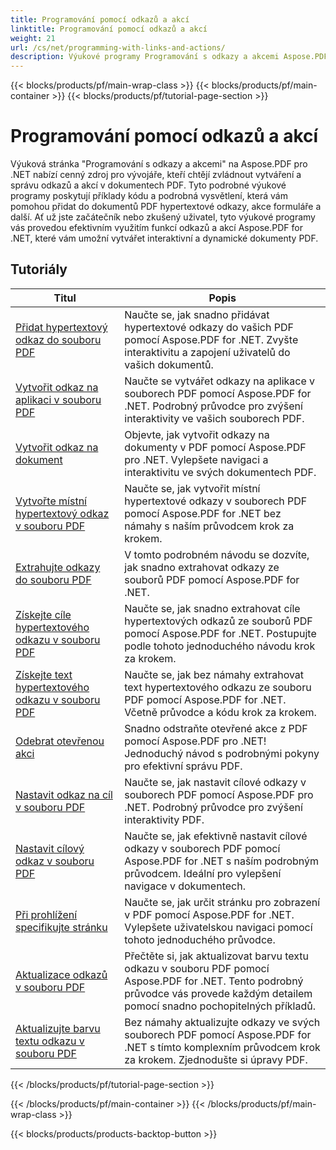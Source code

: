 ```yaml
---
title: Programování pomocí odkazů a akcí
linktitle: Programování pomocí odkazů a akcí
weight: 21
url: /cs/net/programming-with-links-and-actions/
description: Výukové programy Programování s odkazy a akcemi Aspose.PDF for .NET jsou komplexním zdrojem pro zvládnutí vytváření a správy interaktivních odkazů v dokumentech PDF.
---
```


{{< blocks/products/pf/main-wrap-class >}}
{{< blocks/products/pf/main-container >}}
{{< blocks/products/pf/tutorial-page-section >}}

# Programování pomocí odkazů a akcí

Výuková stránka "Programování s odkazy a akcemi" na Aspose.PDF pro .NET nabízí cenný zdroj pro vývojáře, kteří chtějí zvládnout vytváření a správu odkazů a akcí v dokumentech PDF. Tyto podrobné výukové programy poskytují příklady kódu a podrobná vysvětlení, která vám pomohou přidat do dokumentů PDF hypertextové odkazy, akce formuláře a další. Ať už jste začátečník nebo zkušený uživatel, tyto výukové programy vás provedou efektivním využitím funkcí odkazů a akcí Aspose.PDF for .NET, které vám umožní vytvářet interaktivní a dynamické dokumenty PDF.

## Tutoriály
| Titul | Popis |
| --- | --- | 
| [Přidat hypertextový odkaz do souboru PDF](./add-hyperlink/) | Naučte se, jak snadno přidávat hypertextové odkazy do vašich PDF pomocí Aspose.PDF for .NET. Zvyšte interaktivitu a zapojení uživatelů do vašich dokumentů. |  
| [Vytvořit odkaz na aplikaci v souboru PDF](./create-application-link/) | Naučte se vytvářet odkazy na aplikace v souborech PDF pomocí Aspose.PDF for .NET. Podrobný průvodce pro zvýšení interaktivity ve vašich souborech PDF. |  
| [Vytvořit odkaz na dokument](./create-document-link/) | Objevte, jak vytvořit odkazy na dokumenty v PDF pomocí Aspose.PDF pro .NET. Vylepšete navigaci a interaktivitu ve svých dokumentech PDF. |  
| [Vytvořte místní hypertextový odkaz v souboru PDF](./create-local-hyperlink/) | Naučte se, jak vytvořit místní hypertextové odkazy v souborech PDF pomocí Aspose.PDF for .NET bez námahy s naším průvodcem krok za krokem. |  
| [Extrahujte odkazy do souboru PDF](./extract-links/) | V tomto podrobném návodu se dozvíte, jak snadno extrahovat odkazy ze souborů PDF pomocí Aspose.PDF for .NET. |  
| [Získejte cíle hypertextového odkazu v souboru PDF](./get-hyperlink-destinations/) | Naučte se, jak snadno extrahovat cíle hypertextových odkazů ze souborů PDF pomocí Aspose.PDF for .NET. Postupujte podle tohoto jednoduchého návodu krok za krokem. |  
| [Získejte text hypertextového odkazu v souboru PDF](./get-hyperlink-text/) | Naučte se, jak bez námahy extrahovat text hypertextového odkazu ze souboru PDF pomocí Aspose.PDF for .NET. Včetně průvodce a kódu krok za krokem. |  
| [Odebrat otevřenou akci](./remove-open-action/) | Snadno odstraňte otevřené akce z PDF pomocí Aspose.PDF pro .NET! Jednoduchý návod s podrobnými pokyny pro efektivní správu PDF. |  
| [Nastavit odkaz na cíl v souboru PDF](./set-destination-link/) | Naučte se, jak nastavit cílové odkazy v souborech PDF pomocí Aspose.PDF pro .NET. Podrobný průvodce pro zvýšení interaktivity PDF. |  
| [Nastavit cílový odkaz v souboru PDF](./set-target-link/) | Naučte se, jak efektivně nastavit cílové odkazy v souborech PDF pomocí Aspose.PDF for .NET s naším podrobným průvodcem. Ideální pro vylepšení navigace v dokumentech. |  
| [Při prohlížení specifikujte stránku](./specify-page-when-viewing/) | Naučte se, jak určit stránku pro zobrazení v PDF pomocí Aspose.PDF for .NET. Vylepšete uživatelskou navigaci pomocí tohoto jednoduchého průvodce. |  
| [Aktualizace odkazů v souboru PDF](./update-links/) | Přečtěte si, jak aktualizovat barvu textu odkazu v souboru PDF pomocí Aspose.PDF for .NET. Tento podrobný průvodce vás provede každým detailem pomocí snadno pochopitelných příkladů. |  
| [Aktualizujte barvu textu odkazu v souboru PDF](./update-link-text-color/) | Bez námahy aktualizujte odkazy ve svých souborech PDF pomocí Aspose.PDF for .NET s tímto komplexním průvodcem krok za krokem. Zjednodušte si úpravy PDF. |  
{{< /blocks/products/pf/tutorial-page-section >}}

{{< /blocks/products/pf/main-container >}}
{{< /blocks/products/pf/main-wrap-class >}}

{{< blocks/products/products-backtop-button >}}
